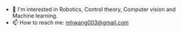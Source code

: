 
- 🔭 I'm interested in Robotics, Control theory, Computer vision and Machine learning.
- 📫 How to reach me: mhwang003@gmail.com





<!-- <a href="https://github.com/anuraghazra/github-readme-stats">
  <img align="left" src="https://github-readme-stats.vercel.app/api?username=mhwang003&count_private=true&show_icons=true" />
</a> -->
<!-- <a href="https://github.com/anuraghazra/github-readme-stats">
  <img align="left" src="https://github-readme-stats.vercel.app/api/top-langs/?username=mhwang003" />
</a> -->
